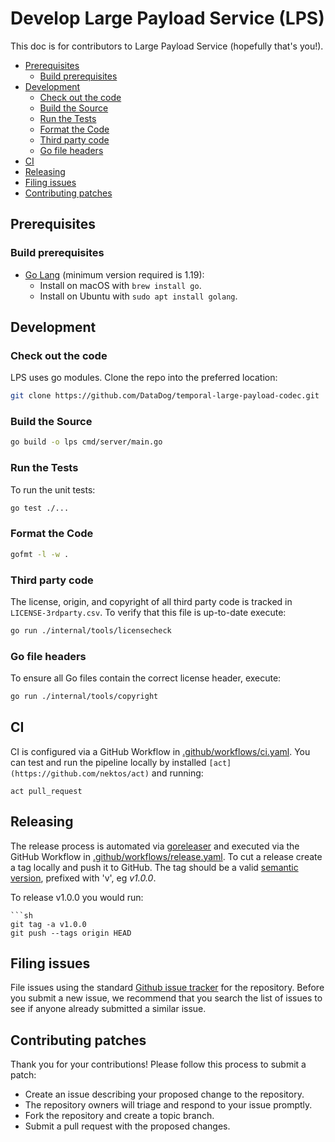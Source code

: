 # Develop Large Payload Service (LPS)

This doc is for contributors to Large Payload Service (hopefully that's you!).

<!-- toc -->

- [Prerequisites](#prerequisites)
  * [Build prerequisites](#build-prerequisites)
- [Development](#development)
  * [Check out the code](#check-out-the-code)
  * [Build the Source](#build-the-source)
  * [Run the Tests](#run-the-tests)
  * [Format the Code](#format-the-code)
  * [Third party code](#third-party-code)
  * [Go file headers](#go-file-headers)
- [CI](#ci)
- [Releasing](#releasing)
- [Filing issues](#filing-issues)
- [Contributing patches](#contributing-patches)

<!-- tocstop -->

## Prerequisites

### Build prerequisites

* [Go Lang](https://golang.org/) (minimum version required is 1.19):
    - Install on macOS with `brew install go`.
    - Install on Ubuntu with `sudo apt install golang`.

## Development

### Check out the code

LPS uses go modules.
Clone the repo into the preferred location:

```bash
git clone https://github.com/DataDog/temporal-large-payload-codec.git
```

### Build the Source

```sh
go build -o lps cmd/server/main.go
```

### Run the Tests

To run the unit tests:

```sh
go test ./...
```

### Format the Code

```sh
gofmt -l -w .
```

### Third party code

The license, origin, and copyright of all third party code is tracked in `LICENSE-3rdparty.csv`.
To verify that this file is up-to-date execute:

```sh
go run ./internal/tools/licensecheck
```

### Go file headers

To ensure all Go files contain the correct license header, execute:

```sh
go run ./internal/tools/copyright
```

## CI

CI is configured via a GitHub Workflow in [.github/workflows/ci.yaml](.github/workflows/ci.yaml).
You can test and run the pipeline locally by installed `[act](https://github.com/nektos/act)` and running:

```shell
act pull_request
```

## Releasing

The release process is automated via [goreleaser](https://goreleaser.com/) and executed via the GitHub Workflow in [.github/workflows/release.yaml](.github/workflows/release.yaml).
To cut a release create a tag locally and push it to GitHub.
The tag should be a valid [semantic version](https://semver.org/), prefixed with 'v', eg _v1.0.0_.

To release v1.0.0 you would run:

```shell
```sh
git tag -a v1.0.0
git push --tags origin HEAD
```

## Filing issues

File issues using the standard [Github issue tracker](https://github.com/DataDog/temporal-large-payload-codec/issues) for the repository.
Before you submit a new issue, we recommend that you search the list of issues to see if anyone already submitted a similar issue.

## Contributing patches

Thank you for your contributions! Please follow this process to submit a patch:

- Create an issue describing your proposed change to the repository.
- The repository owners will triage and respond to your issue promptly.
- Fork the repository and create a topic branch.
- Submit a pull request with the proposed changes.
